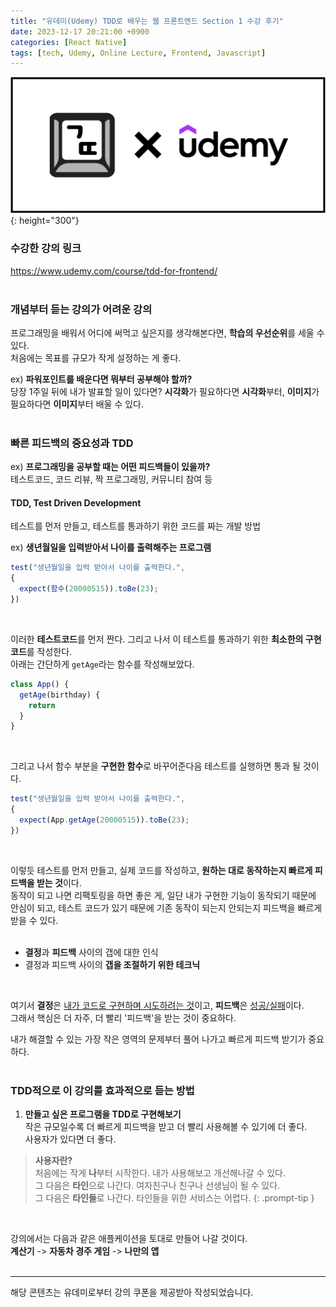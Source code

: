 ```yaml
---
title: "유데미(Udemy) TDD로 배우는 웹 프론트엔드 Section 1 수강 후기"
date: 2023-12-17 20:21:00 +0900
categories: [React Native]
tags: [tech, Udemy, Online Lecture, Frontend, Javascript]
---
```


![udemy-image](../../assets/img/posts/tech/udemy-image.png){: height="300"} 

### **수강한 강의 링크**
<https://www.udemy.com/course/tdd-for-frontend/>  
<br>

### **개념부터 듣는 강의가 어려운 강의**

프로그래밍을 배워서 어디에 써먹고 싶은지를 생각해본다면, **학습의 우선순위**를 세울 수 있다.  
처음에는 목표를 규모가 작게 설정하는 게 좋다.  

ex) **파워포인트를 배운다면 뭐부터 공부해야 할까?**  
당장 1주일 뒤에 내가 발표할 일이 있다면?  **시각화**가 필요하다면 **시각화**부터, **이미지**가 필요하다면 **이미지**부터 배울 수 있다.  
<br>

### **빠른 피드백의 중요성과 TDD**

ex) **프로그래밍을 공부할 때는 어떤 피드백들이 있을까?**  
테스트코드, 코드 리뷰, 짝 프로그래밍, 커뮤니티 참여 등  


#### **TDD, Test Driven Development**

테스트를 먼저 만들고, 테스트를 통과하기 위한 코드를 짜는 개발 방법  

ex) **생년월일을 입력받아서 나이를 출력해주는 프로그램**  
```javascript
test("생년월일을 입력 받아서 나이를 출력한다.", 
{
  expect(함수(20000515)).toBe(23);
})
```
<br>

이러한 **테스트코드**를 먼저 짠다. 그리고 나서 이 테스트를 통과하기 위한 **최소한의 구현 코드**를 작성한다.  
아래는 간단하게 `getAge`라는 함수를 작성해보았다.  
```javascript
class App() {
  getAge(birthday) {
    return
  }
}
```
<br>

그리고 나서 함수 부분을 **구현한 함수**로 바꾸어준다음 테스트를 실행하면 통과 될 것이다.  
```javascript
test("생년월일을 입력 받아서 나이를 출력한다.", 
{
  expect(App.getAge(20000515)).toBe(23);
})
```
<br>

이렇듯 테스트를 먼저 만들고, 실제 코드를 작성하고, **원하는 대로 동작하는지 빠르게 피드백을 받는 것**이다.  
동작이 되고 나면 리팩토링을 하면 좋은 게, 일단 내가 구현한 기능이 동작되기 때문에 안심이 되고, 테스트 코드가 있기 때문에 기존 동작이 되는지 안되는지 피드백을 빠르게 받을 수 있다.  
<br>

- **결정**과 **피드백** 사이의 갭에 대한 인식  
- 결정과 피드백 사이의 **갭을 조절하기 위한 테크닉**  
<br>

여기서 **결정**은 <u>내가 코드로 구현하며 시도하려는 것</u>이고, **피드백**은 <u>성공/실패</u>이다.  
그래서 핵심은 더 자주, 더 빨리 '피드백'을 받는 것이 중요하다.  

내가 해결할 수 있는 가장 작은 영역의 문제부터 풀어 나가고 빠르게 피드백 받기가 중요하다.  
<br>

### **TDD적으로 이 강의를 효과적으로 듣는 방법**

1. **만들고 싶은 프로그램을 TDD로 구현해보기**  
작은 규모일수록 더 빠르게 피드백을 받고 더 빨리 사용해볼 수 있기에 더 좋다.  
사용자가 있다면 더 좋다.  

> **사용자란?**  
처음에는 작게 **나**부터 시작한다. 내가 사용해보고 개선해나갈 수 있다.  
그 다음은 **타인**으로 나간다. 여자친구나 친구나 선생님이 될 수 있다.  
그 다음은 **타인들**로 나간다. 타인들을 위한 서비스는 어렵다.
{: .prompt-tip }
<br>

강의에서는 다음과 같은 애플케이션을 토대로 만들어 나갈 것이다.  
**계산기** -> **자동차 경주 게임** -> **나만의 앱**  
<br>

-----------------------------------------------
해당 콘텐츠는 유데미로부터 강의 쿠폰을 제공받아 작성되었습니다.